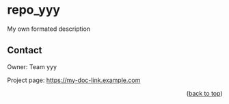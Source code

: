 <a id="readme-top"></a>

# repo_yyy

My own formated description

<!-- CONTACT -->
## Contact

Owner: Team yyy

Project page: https://my-doc-link.example.com

<p align="right">(<a href="#readme-top">back to top</a>)</p>
